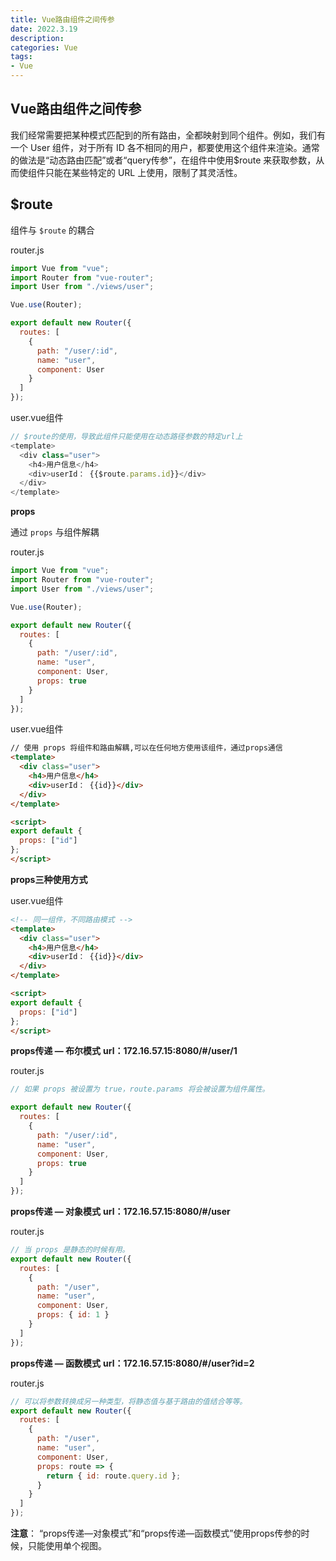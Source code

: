 ```yaml
---
title: Vue路由组件之间传参
date: 2022.3.19
description: 
categories: Vue
tags:
- Vue
---
```

 
<link href="themes/prism.css" rel="stylesheet" />


## Vue路由组件之间传参

我们经常需要把某种模式匹配到的所有路由，全都映射到同个组件。例如，我们有一个 User 组件，对于所有 ID 各不相同的用户，都要使用这个组件来渲染。通常的做法是“动态路由匹配”或者“query传参”，在组件中使用$route 来获取参数，从而使组件只能在某些特定的 URL 上使用，限制了其灵活性。

## $route

组件与 `$route` 的耦合

router.js

```js
import Vue from "vue";
import Router from "vue-router";
import User from "./views/user";

Vue.use(Router);

export default new Router({
  routes: [
    {
      path: "/user/:id",
      name: "user",
      component: User
    }
  ]
});
```

user.vue组件

```js
// $route的使用，导致此组件只能使用在动态路径参数的特定url上
<template>
  <div class="user">
    <h4>用户信息</h4>
    <div>userId： {{$route.params.id}}</div>
  </div>
</template>
```

**props**

通过 `props` 与组件解耦

router.js

```js
import Vue from "vue";
import Router from "vue-router";
import User from "./views/user";

Vue.use(Router);

export default new Router({
  routes: [
    {
      path: "/user/:id",
      name: "user",
      component: User,
      props: true
    }
  ]
});
```

user.vue组件
```html
// 使用 props 将组件和路由解耦,可以在任何地方使用该组件，通过props通信
<template>
  <div class="user">
    <h4>用户信息</h4>
    <div>userId： {{id}}</div>
  </div>
</template>

<script>
export default {
  props: ["id"]
};
</script>
```

**props三种使用方式**

user.vue组件
```html
<!-- 同一组件，不同路由模式 -->
<template>
  <div class="user">
    <h4>用户信息</h4>
    <div>userId： {{id}}</div>
  </div>
</template>

<script>
export default {
  props: ["id"]
};
</script>
```


**props传递 — 布尔模式**
**url：172.16.57.15:8080/#/user/1**

router.js
```js
// 如果 props 被设置为 true，route.params 将会被设置为组件属性。

export default new Router({
  routes: [
    {
      path: "/user/:id",
      name: "user",
      component: User,
      props: true
    }
  ]
});
```

**props传递 — 对象模式**
**url：172.16.57.15:8080/#/user**

router.js
```js
// 当 props 是静态的时候有用。
export default new Router({
  routes: [
    {
      path: "/user",
      name: "user",
      component: User,
      props: { id: 1 }
    }
  ]
});
```

**props传递 — 函数模式**
**url：172.16.57.15:8080/#/user?id=2**

router.js
```js
// 可以将参数转换成另一种类型，将静态值与基于路由的值结合等等。
export default new Router({
  routes: [
    {
      path: "/user",
      name: "user",
      component: User,
      props: route => {
        return { id: route.query.id };
      }
    }
  ]
});
```

**注意**： “props传递—对象模式”和“props传递—函数模式”使用props传参的时候，只能使用单个视图。